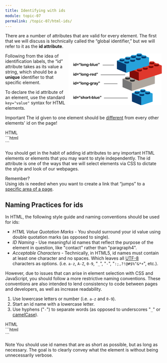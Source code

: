 ```yaml
---
title: Identifying with ids
module: topic-07
permalink: /topic-07/html-ids/
---
```


<div class="divider-heading"></div>

There are a number of attributes that are valid for every element. The first that we will discuss is technically called the “global identifier,” but we will refer to it as the **id attribute**.

<div class="container-row">
  <img src="../img/legos-ids.png" alt="stacked building blocks with different id names" title="Each block has a unique name!" style="float: right; width: 300px; margin-top: 0;" />

  <p>Following from the idea of identification labels, the “id” attribute takes as its value a string, which should be a <b>unique</b> identifier to that specific element.</p>

  <p>To declare the id attribute of an element, use the standard <code>key="value"</code> syntax for HTML elements.</p>
</div>


<span class="label label-danger">Important</span> The id given to one element should be <u>different</u> from every other elements' id on the page!


<div class="code-heading">
  <span class="html">HTML</span>
</div>
```html
<div id="a-unique-id"></div>

<div id="another-unique-id"></div>
```


You should get in the habit of adding id attributes to any important HTML elements or elements that you may want to style independently. The id attribute is one of the ways that we will select elements via CSS to dictate the style and look of our webpages.

<p><span class="remember-text">Remember?</span><br/>
Using ids is needed when you want to create a link that “jumps” to a <a href="../../topic-04/same-page" target="_blank">specific area of a page</a>.</p>



<div class="divider-pg"></div>


## Naming Practices for ids
In HTML, the following style guide and naming conventions should be used for ids:

- _HTML Value Quotation Marks_ - You should surround your id value using double quotation marks (as opposed to single).
- _ID Naming_ - Use meaningful id names that reflect the purpose of the element in question, like "contact" rather than "paragraph4".
- _Acceptable Characters_ - Technically, in HTML5, id names must contain at least one character and no spaces. Which leaves all [UTF-8](https://www.w3schools.com/charsets/ref_html_utf8.asp) characters as options. (i.e. `a-z`, `A-Z`, `0-9`, "`_`", "`-`", "`:;,?!@#$%^&*+`", etc.).

However, due to issues that can arise in element selection with CSS and JavaScript, you should follow a more restrictive naming conventions. These conventions are also intended to lend consistency to code between pages and developers, as well as increase readability.

1. Use lowercase letters or number (i.e. `a-z` and `0-9`).
2. Start an id name with a lowercase letter.
3. Use hyphens ("`-`") to separate words (as opposed to underscores "`_`" or [camelCase](https://en.wikipedia.org/wiki/Camel_case)).


<div class="code-heading">
  <span class="html">HTML</span>
</div>
```html
<!-- Recommended: -->
<div id="use-double-quotations">
<div id="contact">
<div id="image-gallery-1">

<!-- Bad Style: -->
<div id='do-not-use-single-quotations'>
<div id='paragraph4'>
<div id='Image_Gallery-1!'>
```

<span class="label label-info">Note</span> You should use id names that are as short as possible, but as long as necessary. The goal is to clearly convey what the element is without being unnecessarily verbose.

